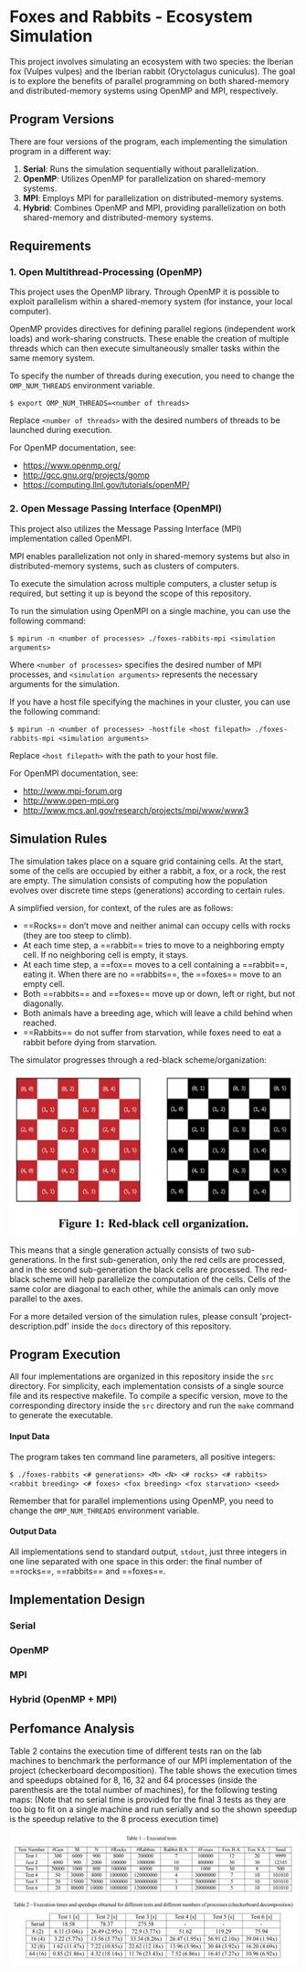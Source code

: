 # Foxes and Rabbits - Ecosystem Simulation
This project involves simulating an ecosystem with two species: the Iberian fox (Vulpes vulpes) and the Iberian rabbit (Oryctolagus cuniculus).
The goal is to explore the benefits of parallel programming on both shared-memory and distributed-memory systems using OpenMP and MPI, respectively.



## Program Versions
There are four versions of the program, each implementing the simulation program in a different way:

1. **Serial**: Runs the simulation sequentially without parallelization.
2. **OpenMP**: Utilizes OpenMP for parallelization on shared-memory systems.
3. **MPI**: Employs MPI for parallelization on distributed-memory systems.
4. **Hybrid**: Combines OpenMP and MPI, providing parallelization on both shared-memory and distributed-memory systems.



## Requirements

### 1. Open Multithread-Processing (OpenMP)
This project uses the OpenMP library. Through OpenMP it is possible to exploit parallelism within a shared-memory system 
(for instance, your local computer).

OpenMP provides directives for defining parallel regions (independent work loads) and work-sharing constructs. These enable 
the creation of multiple threads which can then execute simultaneously smaller tasks within the same memory system.

To specify the number of threads during execution, you need to change the `OMP_NUM_THREADS` environment variable.

```
$ export OMP_NUM_THREADS=<number of threads>
```

Replace `<number of threads>` with the desired numbers of threads to be launched during execution.

For OpenMP documentation, see:
- https://www.openmp.org/
- http://gcc.gnu.org/projects/gomp
- https://computing.llnl.gov/tutorials/openMP/


### 2. Open Message Passing Interface (OpenMPI)
This project also utilizes the Message Passing Interface (MPI) implementation called OpenMPI.

MPI enables parallelization not only in shared-memory systems but also in distributed-memory systems, such as clusters of computers.

To execute the simulation across multiple computers, a cluster setup is required, but setting it up is beyond the scope of this repository.

To run the simulation using OpenMPI on a single machine, you can use the following command:

```
$ mpirun -n <number of processes> ./foxes-rabbits-mpi <simulation arguments>
```

Where `<number of processes>` specifies the desired number of MPI processes, and `<simulation arguments>` represents the necessary arguments for the simulation.

If you have a host file specifying the machines in your cluster, you can use the following command:

```
$ mpirun -n <number of processes> -hostfile <host filepath> ./foxes-rabbits-mpi <simulation arguments>
```

Replace `<host filepath>` with the path to your host file.

For OpenMPI documentation, see:
- http://www.mpi-forum.org
- http://www.open-mpi.org
- http://www.mcs.anl.gov/research/projects/mpi/www/www3



## Simulation Rules

The simulation takes place on a square grid containing cells. At the start, some of the cells are
occupied by either a rabbit, a fox, or a rock, the rest are empty. The simulation consists of computing
how the population evolves over discrete time steps (generations) according to certain rules.

A simplified version, for context, of the rules are as follows:

- ==Rocks== don’t move and neither animal can occupy cells with rocks (they are too steep to climb).
- At each time step, a ==rabbit== tries to move to a neighboring empty cell. If no neighboring cell is empty, it stays.
- At each time step, a ==fox== moves to a cell containing a ==rabbit==, eating it. When there are no ==rabbits==, the ==foxes==
move to an empty cell.
- Both ==rabbits== and ==foxes== move up or down, left or right, but not diagonally.
- Both animals have a breeding age, which will leave a child behind when reached.
- ==Rabbits== do not suffer from starvation, while foxes need to eat a rabbit before dying from starvation.

The simulator progresses through a red-black scheme/organization:

![Figure 1](images/figure1.png)

This means that a single generation actually consists of two sub-generations. In the first sub-generation,
only the red cells are processed, and in the second sub-generation the black cells are processed.
The red-black scheme will help parallelize the computation of the cells. Cells of the same color
are diagonal to each other, while the animals can only move parallel to the axes.


For a more detailed version of the simulation rules, please consult 'project-description.pdf' inside the `docs` directory of this
repository.



## Program Execution

All four implementations are organized in this repository inside the `src` directory.
For simplicity, each implementation consists of a single source file and its respective makefile.
To compile a specific version, move to the corresponding directory inside the `src` directory and run the `make` command to generate the executable.

#### Input Data
The program takes ten command line parameters, all positive integers:

```
$ ./foxes-rabbits <# generations> <M> <N> <# rocks> <# rabbits> <rabbit breeding> <# foxes> <fox breeding> <fox starvation> <seed>
```

Remember that for parallel implementions using OpenMP, you need to change the `OMP_NUM_THREADS` environment variable.

#### Output Data
All implementations send to standard output, `stdout`, just three integers in one line separated
with one space in this order: the final number of ==rocks==, ==rabbits== and ==foxes==.


## Implementation Design

### Serial

### OpenMP

### MPI

### Hybrid (OpenMP + MPI)


## Perfomance Analysis


Table 2 contains the execution time of different tests ran on the lab machines to benchmark the performance of 
our MPI implementation of the project (checkerboard decomposition). The table shows the execution times and speedups 
obtained for 8, 16, 32 and 64 processes (inside the parenthesis are the total number of machines), for the following testing maps: (Note that no serial time is
provided for the final 3 tests as they are too big to fit on a single machine and run serially and so the shown
speedup is the speedup relative to the 8 process execution time)


![Table 1](images/table1.png)
![Table 2](images/table2.png)


